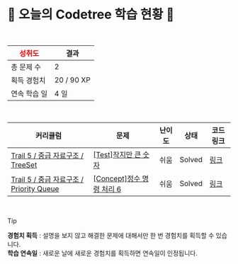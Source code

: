 # 🌲 오늘의 Codetree 학습 현황 🌲

<br />

| <span style="color:red;display:block;text-align:center;"> **성취도**</span> | 결과 |
|---|---|
| 총 문제 수 | 2 |
| 획득 경험치 | 20 / 90 XP |
| 연속 학습 일 | 4 일 |

<br />

|커리큘럼|문제|난이도|상태|코드 링크|
|---|---|---|---|---|
|[Trail 5 / 중급 자료구조 / TreeSet](https://www.codetree.ai/trail-info/intermediate-mid/)|[[Test]작지만 큰 숫자](https://www.codetree.ai/trails/complete/curated-cards/test-small-but-big-number/)|쉬움|Solved|[링크](https://github.com/alphagyuu/Codetree_study/blob/main/250919/%EC%9E%91%EC%A7%80%EB%A7%8C%20%ED%81%B0%20%EC%88%AB%EC%9E%90/small-but-big-number.py)|
|[Trail 5 / 중급 자료구조 / Priority Queue](https://www.codetree.ai/trail-info/intermediate-mid/)|[[Concept]정수 명령 처리 6](https://www.codetree.ai/trails/complete/curated-cards/intro-process-numeric-commands-6/)|쉬움|Solved|[링크](https://github.com/alphagyuu/Codetree_study/blob/main/250919/%EC%A0%95%EC%88%98%20%EB%AA%85%EB%A0%B9%20%EC%B2%98%EB%A6%AC%206/process-numeric-commands-6.py)|


<br />

> [!TIP]
> **경험치 획득** : 설명을 보지 않고 해결한 문제에 대해서만 한 번 경험치를 획득할 수 있습니다.  
> **학습 연속일** : 새로운 날에 새로운 경험치를 획득하면 연속일이 인정됩니다.

